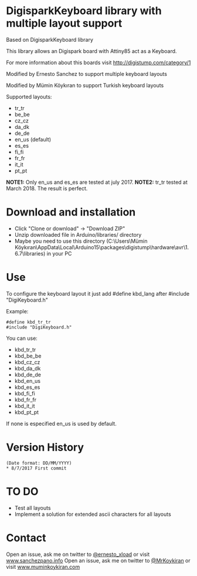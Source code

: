 DigisparkKeyboard library with multiple layout support
======================================================
 
Based on DigisparkKeyboard library

This library allows an Digispark board with Attiny85 act as a Keyboard.

For more information about this boards visit http://digistump.com/category/1

Modified by Ernesto Sanchez to support multiple keyboard layouts

Modified by Mümin Köykıran to support Turkish keyboard layouts 

Supported layouts:
* tr_tr
* be_be
* cz_cz
* da_dk
* de_de
* en_us (default)
* es_es
* fi_fi
* fr_fr
* it_it
* pt_pt

__NOTE1:__ Only en_us and es_es are tested at july 2017. 
__NOTE2:__ tr_tr tested at March 2018. The result is perfect.

Download and installation
=========================
- Click "Clone or download" -> "Download ZIP"
- Unzip downloaded file in Arduino/libraries/ directory
- Maybe you need to use this directory (C:\Users\Mümin Köykıran\AppData\Local\Arduino15\packages\digistump\hardware\avr\1.6.7\libraries\) in your PC

Use
===
To configure the keyboard layout it just add #define kbd_lang after #include "DigiKeyboard.h"

Example:
```
#define kbd_tr_tr
#include "DigiKeyboard.h"
```

You can use:
* kbd_tr_tr
* kbd_be_be
* kbd_cz_cz
* kbd_da_dk
* kbd_de_de
* kbd_en_us
* kbd_es_es
* kbd_fi_fi
* kbd_fr_fr
* kbd_it_it
* kbd_pt_pt

If none is especified en_us is used by default.

Version History
===============
```
(Date format: DD/MM/YYYY)
* 8/7/2017 First commit

```

TO DO
=====
- Test all layouts
- Implement a solution for extended ascii characters for all layouts


Contact
=======
Open an issue, ask me on twitter to [@ernesto_xload](http://www.twitter.com/ernesto_xload/) or visit www.sanchezpano.info
Open an issue, ask me on twitter to [@MrKoykiran](https://twitter.com/MrKoykiran/) or visit www.muminkoykiran.com
